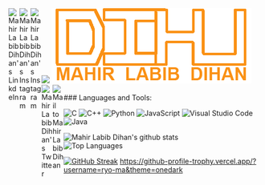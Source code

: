  <img src="https://komarev.com/ghpvc/?username=mahirlabibdihan">
 <img src="_LOGO_.PNG">

<!--&nbsp;______&nbsp;&nbsp;&nbsp;_________&nbsp;__&nbsp;&nbsp;&nbsp;&nbsp;&nbsp;&nbsp;&nbsp;&nbsp;__&nbsp;&nbsp;&nbsp;&nbsp;&nbsp;&nbsp;&nbsp;&nbsp;__</br>
|&nbsp;&nbsp;____&nbsp;&nbsp;\|&nbsp;___&nbsp;&nbsp;&nbsp;&nbsp;___|&nbsp;&nbsp;&nbsp;|&nbsp;&nbsp;&nbsp;&nbsp;&nbsp;&nbsp;|&nbsp;&nbsp;|&nbsp;&nbsp;&nbsp;&nbsp;&nbsp;&nbsp;&nbsp;&nbsp;|&nbsp;&nbsp;|</br>
|&nbsp;&nbsp;|&nbsp;&nbsp;&nbsp;&nbsp;&nbsp;&nbsp;\&nbsp;&nbsp;\&nbsp;&nbsp;&nbsp;&nbsp;&nbsp;|&nbsp;&nbsp;|&nbsp;&nbsp;&nbsp;&nbsp;|&nbsp;&nbsp;&nbsp;|____|&nbsp;&nbsp;|&nbsp;&nbsp;&nbsp;&nbsp;&nbsp;&nbsp;&nbsp;&nbsp;|&nbsp;&nbsp;|</br>
|&nbsp;&nbsp;|&nbsp;&nbsp;&nbsp;&nbsp;&nbsp;&nbsp;&nbsp;|&nbsp;&nbsp;|&nbsp;&nbsp;&nbsp;&nbsp;&nbsp;|&nbsp;&nbsp;|&nbsp;&nbsp;&nbsp;&nbsp;|&nbsp;&nbsp;&nbsp;&nbsp;____&nbsp;&nbsp;&nbsp;|&nbsp;&nbsp;&nbsp;&nbsp;&nbsp;&nbsp;&nbsp;&nbsp;|&nbsp;&nbsp;|</br>
|&nbsp;&nbsp;|____/&nbsp;&nbsp;/___|&nbsp;&nbsp;|___|&nbsp;&nbsp;&nbsp;|&nbsp;&nbsp;&nbsp;&nbsp;&nbsp;&nbsp;|&nbsp;&nbsp;|_____|&nbsp;&nbsp;|</br>
|_______/|_________|__|&nbsp;&nbsp;&nbsp;&nbsp;&nbsp;&nbsp;|_________|</br>
M&nbsp;A&nbsp;H&nbsp;I&nbsp;R&nbsp;&nbsp;&nbsp;&nbsp;&nbsp;L&nbsp;A&nbsp;B&nbsp;I&nbsp;B&nbsp;&nbsp;&nbsp;&nbsp;&nbsp;D&nbsp;I&nbsp;H&nbsp;A&nbsp;N</br>-->

<!--
**mahirlabibdihan/mahirlabibdihan** is a ✨ _special_ ✨ repository because its `README.md` (this file) appears on your GitHub profile.

Here are some ideas to get you started:

- 🔭 I’m currently working on ...
- 🌱 I’m currently learning ...
- 👯 I’m looking to collaborate on ...
- 🤔 I’m looking for help with ...
- 💬 Ask me about ...
- 📫 How to reach me: ...
- 😄 Pronouns: ...
- ⚡ Fun fact: ...
-->
<a href="https://www.linkedin.com/in/mahirlabibdihan/">
  <img align="left" alt="Mahir Labib Dihan's LinkdeIn" width="22px" src="https://cdn.jsdelivr.net/npm/simple-icons@v3/icons/linkedin.svg" />
</a>
<a href="https://www.instagram.com/di_huu/">
  <img align="left" alt="Mahir Labib Dihan's Instagram" width="22px" src="https://cdn.jsdelivr.net/npm/simple-icons@v3/icons/instagram.svg" />
</a>
<a href="https://www.facebook.com/mahirlabibdihan">
  <img align="left" alt="Mahir Labib Dihan's Instagram" width="22px" src="https://cdn.jsdelivr.net/npm/simple-icons@v3/icons/facebook.svg" />
</a>
<a href="https://www.twitter.com/mahirlabibdihan">
  <img align="left" alt="Mahir Labib Dihan's Twitter" width="22px" src="https://cdn.jsdelivr.net/npm/simple-icons@v3/icons/twitter.svg" />
</a>

<a href="mailto:mahirlabibdihan@gmail.com">
  <img align="left" alt="Mail to Mahir Labib Dihan" width="22px" src="https://cdn.jsdelivr.net/npm/simple-icons@v3/icons/gmail.svg" />
</a>


<br />
<br />
### Languages and Tools:

![C](http://img.shields.io/badge/C-3776AB?style=flat-square&logo=C++&logoColor=white)
![C++](http://img.shields.io/badge/C++-3776AB?style=flat-square&logo=C++&logoColor=white)
![Python](https://img.shields.io/badge/Python-3776AB?style=flat-square&logo=Python&logoColor=white)
![JavaScript](https://img.shields.io/badge/JavaScript-F7DF1E?style=flat-square&logo=JavaScript&logoColor=white)
![Visual Studio Code](https://img.shields.io/badge/Visual_Studio_Code-007ACC?style=flat-square&logo=Visual-Studio-Code&logoColor=white)
![Java](http://img.shields.io/badge/Java-3776AB?style=flat-square&logo=Java&logoColor=white)

![Mahir Labib Dihan's github stats](https://github-readme-stats.vercel.app/api?username=mahirlabibdihan&show_icons=true&theme=tokyonight&count_private=true)
<br />
![Top Languages](https://github-readme-stats.vercel.app/api/top-langs/?username=mahirlabibdihan&layout=compact)

[![GitHub Streak](http://github-readme-streak-stats.herokuapp.com?user=mahirlabibdihan&theme=neon-dark&hide_border=true)](https://git.io/streak-stats)
https://github-profile-trophy.vercel.app/?username=ryo-ma&theme=onedark

